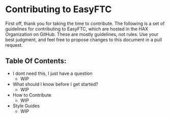 # Contributing to EasyFTC

First off, thank you for taking the time to contribute. The following is a set of guidelines for contributing to EasyFTC, which are hosted in the HAX Organization on GitHub. These are mostly guidelines, not rules. Use your best judgment, and feel free to propose changes to this document in a pull request.

## Table Of Contents:
- I dont need this, I just have a question
    - WIP
- What should I know before I get started?
    - WIP
- How to Contribute
    - WIP
- Style Guides
    - WIP
